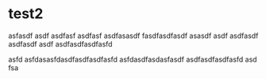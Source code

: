 # test2

asfasdf
asdf
asdfasf
asdfasf
asdfasasdf
fasdfasdfasdf
asasdf
asdf
asdfasdf
asdfasdf
asdf
asdfasdfasdfasfd

asfd
asfdasasfdasdfasdfasdfasfd
asfdasdfasdasfasdf
asdfasdfasdfasfd
asd
fsa
